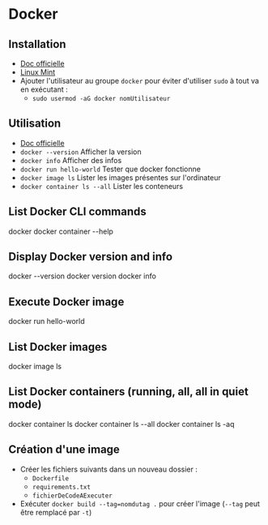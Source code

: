 # Docker

## Installation

* [Doc officielle](https://docs.docker.com/install/linux/docker-ce/ubuntu/)
* [Linux Mint](https://linuxhint.com/install_docker_linux_mint/)
* Ajouter l'utilisateur au groupe `docker` pour éviter d'utiliser `sudo` à tout va en exécutant :
    * `sudo usermod -aG docker nomUtilisateur`

## Utilisation

* [Doc officielle](/home/nicolas/Documents/Manuels/Manuels)
* `docker --version` Afficher la version
* `docker info` Afficher des infos
* `docker run hello-world` Tester que docker fonctionne
* `docker image ls` Lister les images présentes sur l'ordinateur
* `docker container ls --all` Lister les conteneurs

## List Docker CLI commands
docker
docker container --help

## Display Docker version and info
docker --version
docker version
docker info

## Execute Docker image
docker run hello-world

## List Docker images
docker image ls

## List Docker containers (running, all, all in quiet mode)
docker container ls
docker container ls --all
docker container ls -aq

## Création d'une image

* Créer les fichiers suivants dans un nouveau dossier :
    * `Dockerfile`
    * `requirements.txt`
    * `fichierDeCodeAExecuter`
* Exécuter `docker build --tag=nomdutag .` pour créer l'image (`--tag` peut être remplacé par `-t`)
